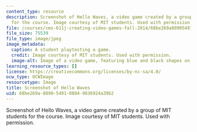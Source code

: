 ```yaml
---
content_type: resource
description: Screenshot of Hello Waves, a video game created by a group of MIT students
  for the course. Image courtesy of MIT students. Used with permission.
file: /courses/cms-611j-creating-video-games-fall-2014/68be269a8890549108049836924a39b2_cms-611jf14.jpg
file_size: 75539
file_type: image/jpeg
image_metadata:
  caption: A student playtesting a game.
  credit: Image courtesy of MIT students. Used with permission.
  image-alt: Image of a video game, featuring blue and black shapes on a green background.
learning_resource_types: []
license: https://creativecommons.org/licenses/by-nc-sa/4.0/
ocw_type: OCWImage
resourcetype: Image
title: Screenshot of Hello Waves
uid: 68be269a-8890-5491-0804-9836924a39b2
---
```

Screenshot of Hello Waves, a video game created by a group of MIT students for the course. Image courtesy of MIT students. Used with permission.